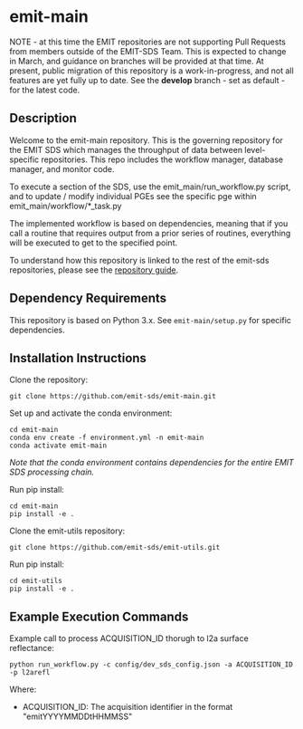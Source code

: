 # emit-main

NOTE - at this time the EMIT repositories are not supporting Pull Requests from members outside of the EMIT-SDS Team.  This is expected to change in March, and guidance on branches will be provided at that time. At present, public migration of this repository is a work-in-progress, and not all features are yet fully up to date.  See the **develop** branch - set as default - for the latest code.

## Description

Welcome to the emit-main repository.  This is the governing repository for the EMIT SDS which manages the throughput of data between level-specific repositories.  This repo includes the workflow manager, database manager, and monitor code.

To execute a section of the SDS, use the emit_main/run_workflow.py script, and to update / modify individual PGEs see the specific pge within emit_main/workflow/*_task.py

The implemented workflow is based on dependencies, meaning that if you call a routine that requires output from a prior series of routines, everything will be executed to get to the specified point.

To understand how this repository is linked to the rest of the emit-sds repositories, please see the [repository guide](https://github.com/emit-sds/emit-main/wiki/Repository-Guide).

## Dependency Requirements

This repository is based on Python 3.x.  See `emit-main/setup.py` for specific dependencies.

## Installation Instructions

Clone the repository:
```
git clone https://github.com/emit-sds/emit-main.git
```
Set up and activate the conda environment:
```
cd emit-main
conda env create -f environment.yml -n emit-main
conda activate emit-main
```
*Note that the conda environment contains dependencies for the entire EMIT SDS processing chain.*

Run pip install:
```
cd emit-main
pip install -e .
```
Clone the emit-utils repository:
```
git clone https://github.com/emit-sds/emit-utils.git
```
Run pip install:
```
cd emit-utils
pip install -e .
```

## Example Execution Commands

Example call to process ACQUISITION_ID thorugh to l2a surface reflectance:

```
python run_workflow.py -c config/dev_sds_config.json -a ACQUISITION_ID -p l2arefl
```
Where:
* ACQUISITION_ID: The acquisition identifier in the format "emitYYYYMMDDtHHMMSS"
